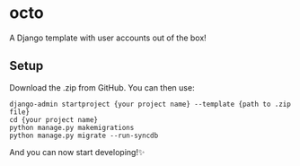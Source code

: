 # octo
A Django template with user accounts out of the box!

## Setup
Download the .zip from GitHub. You can then use:

```
django-admin startproject {your project name} --template {path to .zip file}
cd {your project name}
python manage.py makemigrations
python manage.py migrate --run-syncdb
```

And you can now start developing!✨
